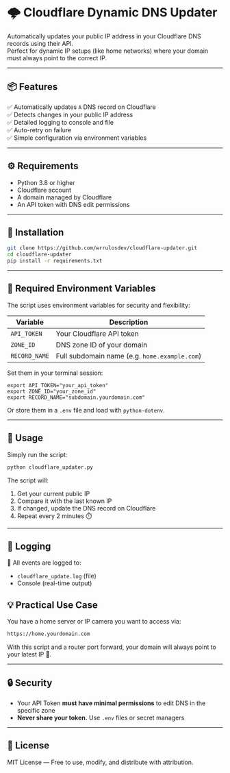 # 🌩️ Cloudflare Dynamic DNS Updater

Automatically updates your public IP address in your Cloudflare DNS records using their API.  
Perfect for dynamic IP setups (like home networks) where your domain must always point to the correct IP.

---

## 📦 Features

✅ Automatically updates `A` DNS record on Cloudflare  
✅ Detects changes in your public IP address  
✅ Detailed logging to console and file  
✅ Auto-retry on failure  
✅ Simple configuration via environment variables  

---

## ⚙️ Requirements

- Python 3.8 or higher  
- Cloudflare account  
- A domain managed by Cloudflare  
- An API token with DNS edit permissions  

---

## 📁 Installation

```bash
git clone https://github.com/wrrulosdev/cloudflare-updater.git
cd cloudflare-updater
pip install -r requirements.txt
```

---

## 🔐 Required Environment Variables

The script uses environment variables for security and flexibility:

| Variable       | Description                                           |
|----------------|-------------------------------------------------------|
| `API_TOKEN`    | Your Cloudflare API token                            |
| `ZONE_ID`      | DNS zone ID of your domain                           |
| `RECORD_NAME`  | Full subdomain name (e.g. `home.example.com`)        |

Set them in your terminal session:

```env
export API_TOKEN="your_api_token"
export ZONE_ID="your_zone_id"
export RECORD_NAME="subdomain.yourdomain.com"
```

Or store them in a `.env` file and load with `python-dotenv`.

---

## 🚀 Usage

Simply run the script:

```bash
python cloudflare_updater.py
```

The script will:

1. Get your current public IP  
2. Compare it with the last known IP  
3. If changed, update the DNS record on Cloudflare  
4. Repeat every 2 minutes ⏱️  

---

## 📄 Logging

📝 All events are logged to:

- `cloudflare_update.log` (file)  
- Console (real-time output)

## 💡 Practical Use Case

You have a home server or IP camera you want to access via:

```bash
https://home.yourdomain.com
```

With this script and a router port forward, your domain will always point to your latest IP 🎯.

---

## 🔒 Security

- Your API Token **must have minimal permissions** to edit DNS in the specific zone  
- **Never share your token.** Use `.env` files or secret managers

---

## 📜 License

MIT License — Free to use, modify, and distribute with attribution.
